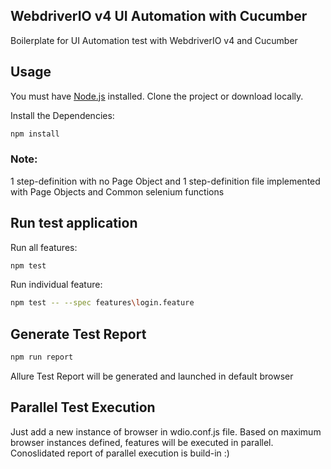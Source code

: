 ## WebdriverIO v4 UI Automation with Cucumber
Boilerplate for UI Automation test with WebdriverIO v4 and Cucumber

## Usage

You must have [Node.js](https://www.nodejs.org/) installed.
Clone the project or download locally.

Install the Dependencies:
```sh
npm install
```

### Note:
1 step-definition with no Page Object and 1 step-definition file implemented with Page Objects and Common selenium functions

## Run test application
Run all features:
```sh
npm test
```
Run individual feature:
```sh
npm test -- --spec features\login.feature
```

## Generate Test Report
```sh
npm run report
```
Allure Test Report will be generated and launched in default browser

## Parallel Test Execution
Just add a new instance of browser in wdio.conf.js file. Based on maximum browser instances defined, features will be executed in parallel.
Conoslidated report of parallel execution is build-in :)
